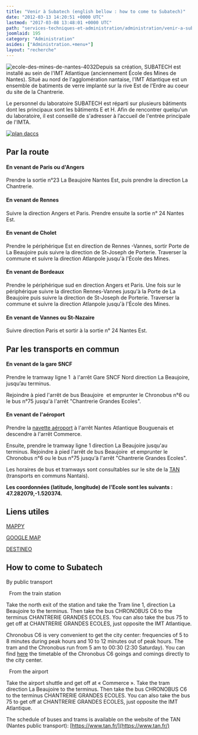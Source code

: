 ```yaml
---
title: "Venir à Subatech (english bellow : how to come to Subatech)"
date: "2012-03-13 14:20:51 +0000 UTC"
lastmod: "2017-03-08 13:48:01 +0000 UTC"
path: "services-techniques-et-administration/administration/venir-a-subatech.md"
joomlaid: 195
category: "Administration"
asides: ["Administration.+menu+"]
layout: "recherche"
---
```

![ecole-des-mines-de-nantes-4032](images/General/ecole-des-mines-de-nantes-4032.jpg "Vue général de l'Ecole des Mines depuis la rue Alfred Kastler.")Depuis sa création, SUBATECH est installé au sein de l'IMT Atlantique (anciennement École des Mines de Nantes). Situé au nord de l'agglomération nantaise, l'IMT Atlantique est un ensemble de batiments de verre implanté sur la rive Est de l'Erdre au coeur du site de la Chantrerie.

Le personnel du laboratoire SUBATECH est réparti sur plusieurs bâtiments dont les principaux sont les bâtiments E et H. Afin de rencontrer quelqu'un du laboratoire, il est conseillé de s'adresser à l’accueil de l'entrée principale de l'IMTA.

[![plan daccs](images/Administration/plan%!d(MISSING)accs.jpg)](images/Administration/plan%!d(MISSING)accs.jpg)

Par la route
------------

#### En venant de Paris ou d'Angers

Prendre la sortie n°23 La Beaujoire Nantes Est, puis prendre la direction La Chantrerie.

#### En venant de Rennes

Suivre la direction Angers et Paris. Prendre ensuite la sortie n° 24 Nantes Est.

#### En venant de Cholet

Prendre le périphérique Est en direction de Rennes -Vannes, sortir Porte de La Beaujoire puis suivre la direction de St-Joseph de Porterie. Traverser la commune et suivre la direction Atlanpole jusqu'à l'École des Mines.

#### En venant de Bordeaux

Prendre le périphérique sud en direction Angers et Paris. Une fois sur le périphérique suivre la direction Rennes-Vannes jusqu'à la Porte de La Beaujoire puis suivre la direction de St-Joseph de Porterie. Traverser la commune et suivre la direction Atlanpole jusqu'à l'École des Mines.

#### En venant de Vannes ou St-Nazaire

Suivre direction Paris et sortir à la sortie n° 24 Nantes Est.

Par les transports en commun
----------------------------

#### En venant de la gare SNCF

Prendre le tramway ligne 1  à l'arrêt Gare SNCF Nord direction La Beaujoire, jusqu’au terminus.

Rejoindre à pied l'arrêt de bus Beaujoire  et emprunter le Chronobus n°6 ou le bus n°75 jusqu'à l'arrêt "Chantrerie Grandes Ecoles".

#### En venant de l'aéroport

Prendre la [navette aéroport](doc/navette_aeroport_-_horaires_du_26-08-13_au_11-07-14.pdf) à l'arrêt Nantes Atlantique Bouguenais et descendre à l'arrêt Commerce.

Ensuite, prendre le tramway ligne 1 direction La Beaujoire jusqu'au terminus. Rejoindre à pied l'arrêt de bus Beaujoire  et emprunter le Chronobus n°6 ou le bus n°75 jusqu'à l'arrêt "Chantrerie Grandes Ecoles".

Les horaires de bus et tramways sont consultables sur le site de la [TAN](http://www.tan.fr/) (transports en communs Nantais).

**Les coordonnées (latitude, longitude) de l'Ecole sont les suivants : 47.282079,-1.520374.**

Liens utiles
------------

[MAPPY](http://fr.mappy.com/)

[GOOGLE MAP](http://maps.google.fr/)

[DESTINEO](http://www.destineo.fr/)

How to come to Subatech
-----------------------

By public transport

  From the train station

Take the north exit of the station and take the Tram line 1, direction La Beaujoire to the terminus. Then take the bus CHRONOBUS C6 to the terminus CHANTRERIE GRANDES ECOLES. You can also take the bus 75 to get off at CHANTRERIE GRANDES ECOLES, just opposite the IMT Atlantique.

Chronobus C6 is very convenient to get the city center: frequencies of 5 to 8 minutes during peak hours and 10 to 12 minutes out of peak hours. The tram and the Chronobus run from 5 am to 00:30 (2:30 Saturday). You can find [here](https://www.tan.fr/fiche-horaires-ligne-c6-1306.kjsp?RH=1417441489347) the timetable of the Chronobus C6 goings and comings directly to the city center.  

  From the airport

Take the airport shuttle and get off at « Commerce ». Take the tram direction La Beaujoire to the terminus. Then take the bus CHRONOBUS C6 to the terminus CHANTRERIE GRANDES ECOLES. You can also take the bus 75 to get off at CHANTRERIE GRANDES ECOLES, just opposite the IMT Atlantique.

The schedule of buses and trams is available on the website of the TAN (Nantes public transport): [https://www.tan.fr/](https://www.tan.fr/)
